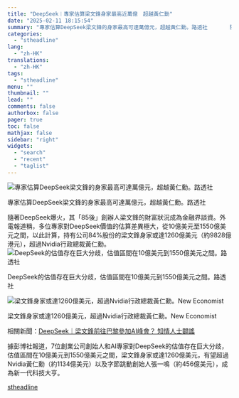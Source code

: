 ```yaml
---
title: "DeepSeek︱專家估算梁文鋒身家最高近萬億　超越黃仁勳"
date: "2025-02-11 18:15:54"
summary: "專家估算DeepSeek梁文鋒的身家最高可達萬億元，超越黃仁勳。路透社       隨著De..."
categories:
  - "stheadline"
lang:
  - "zh-HK"
translations:
  - "zh-HK"
tags:
  - "stheadline"
menu: ""
thumbnail: ""
lead: ""
comments: false
authorbox: false
pager: true
toc: false
mathjax: false
sidebar: "right"
widgets:
  - "search"
  - "recent"
  - "taglist"
---
```


![專家估算DeepSeek梁文鋒的身家最高可達萬億元，超越黃仁勳。路透社](https://image.stheadline.com/f/680p0/0x0/100/none/8f6fbefab79d9ece733af82b8e4a2627/stheadline/inewsmedia/20250211/_2025021118084762624.jpg)

專家估算DeepSeek梁文鋒的身家最高可達萬億元，超越黃仁勳。路透社




隨著DeepSeek爆火，其「85後」創辦人梁文鋒的財富狀況成為金融界談資。外電報道稱，多位專家對DeepSeek價值的估算差異極大，從10億美元至1550億美元之間，以此計算，持有公司84%股份的梁文鋒身家或達1260億美元（約9828億港元），超過Nvidia行政總裁黃仁勳。
 ![DeepSeek的估值存在巨大分歧，估值區間在10億美元到1550億美元之間。路透社](https://image.hkhl.hk/f/1024p0/0x0/100/none/b6a46b219e1be76ab04e97c81136a03b/2025-02/A_R_Z5ONYB73MVMUXMBKTYCMQE5WKQ.jpg)


DeepSeek的估值存在巨大分歧，估值區間在10億美元到1550億美元之間。路透社



 ![梁文鋒身家或達1260億美元，超過Nvidia行政總裁黃仁勳。New Economist ](https://image.hkhl.hk/f/1024p0/0x0/100/none/18237421445a0e5f864f21bc02cfcd42/2025-02/New_Economist_67978321e4b0e62e721cfc301.jpg)


梁文鋒身家或達1260億美元，超過Nvidia行政總裁黃仁勳。New Economist




相關新聞：[DeepSeek｜梁文鋒前往巴黎參加AI峰會？ 知情人士闢謠](https://www.stheadline.com/realtime-china/3427720/DeepSeek%E6%A2%81%E6%96%87%E9%8B%92%E5%89%8D%E5%BE%80%E5%B7%B4%E9%BB%8E%E5%8F%83%E5%8A%A0AI%E5%B3%B0%E6%9C%83-%E7%9F%A5%E6%83%85%E4%BA%BA%E5%A3%AB%E9%97%A2%E8%AC%A0)

據彭博社報道，7位創業公司創始人和AI專家對DeepSeek的估值存在巨大分歧，估值區間在10億美元到1550億美元之間，梁文鋒身家或達1260億美元，有望超過Nvidia黃仁勳（約1134億美元）以及字節跳動創始人張一鳴（約456億美元），成為新一代科技大亨。

[stheadline](https://std.stheadline.com/realtime/article/2052171/即時-中國-DeepSeek︱專家估算梁文鋒身家最高近萬億-超越黃仁勳)
